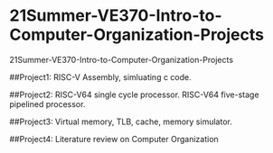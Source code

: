 # 21Summer-VE370-Intro-to-Computer-Organization-Projects
21Summer-VE370-Intro-to-Computer-Organization-Projects

##Project1:
RISC-V Assembly, simluating c code.

##Project2:
RISC-V64 single cycle processor.
RISC-V64 five-stage pipelined processor.

##Project3:
Virtual memory, TLB, cache, memory simulator.

##Project4:
Literature review on Computer Organization

